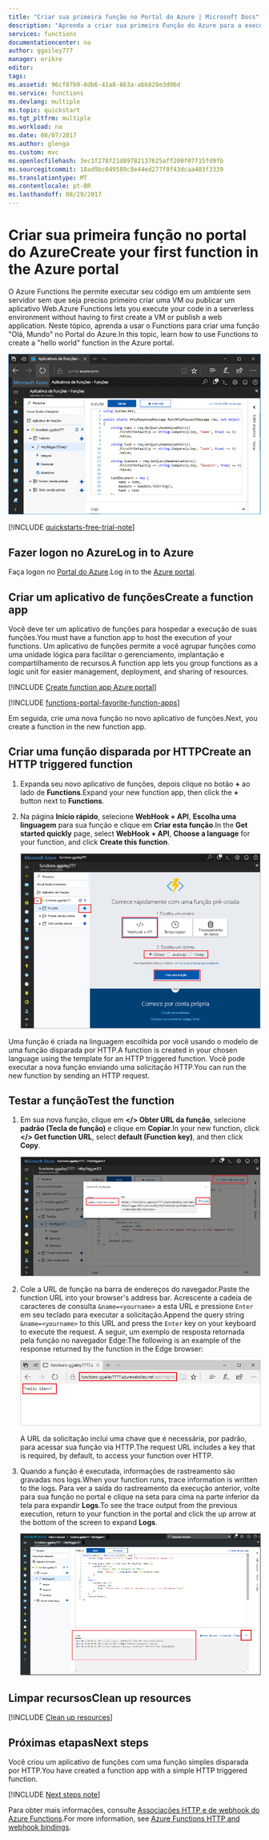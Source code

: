 ```yaml
---
title: "Criar sua primeira função no Portal do Azure | Microsoft Docs"
description: "Aprenda a criar sua primeira Função do Azure para a execução sem servidor usando o Portal do Azure."
services: functions
documentationcenter: na
author: ggailey777
manager: erikre
editor: 
tags: 
ms.assetid: 96cf87b9-8db6-41a8-863a-abb828e3d06d
ms.service: functions
ms.devlang: multiple
ms.topic: quickstart
ms.tgt_pltfrm: multiple
ms.workload: na
ms.date: 08/07/2017
ms.author: glenga
ms.custom: mvc
ms.openlocfilehash: 3ec1f278f21d89782137625aff200f07f15fd9fb
ms.sourcegitcommit: 18ad9bc049589c8e44ed277f8f43dcaa483f3339
ms.translationtype: MT
ms.contentlocale: pt-BR
ms.lasthandoff: 08/29/2017
---
```

# <a name="create-your-first-function-in-the-azure-portal"></a><span data-ttu-id="c27e9-103">Criar sua primeira função no portal do Azure</span><span class="sxs-lookup"><span data-stu-id="c27e9-103">Create your first function in the Azure portal</span></span>

<span data-ttu-id="c27e9-104">O Azure Functions lhe permite executar seu código em um ambiente sem servidor sem que seja preciso primeiro criar uma VM ou publicar um aplicativo Web.</span><span class="sxs-lookup"><span data-stu-id="c27e9-104">Azure Functions lets you execute your code in a serverless environment without having to first create a VM or publish a web application.</span></span> <span data-ttu-id="c27e9-105">Neste tópico, aprenda a usar o Functions para criar uma função "Olá, Mundo" no Portal do Azure.</span><span class="sxs-lookup"><span data-stu-id="c27e9-105">In this topic, learn how to use Functions to create a "hello world" function in the Azure portal.</span></span>

![Criar um aplicativo de funções no portal do Azure](./media/functions-create-first-azure-function/function-app-in-portal-editor.png)

[!INCLUDE [quickstarts-free-trial-note](../../includes/quickstarts-free-trial-note.md)]

## <a name="log-in-to-azure"></a><span data-ttu-id="c27e9-107">Fazer logon no Azure</span><span class="sxs-lookup"><span data-stu-id="c27e9-107">Log in to Azure</span></span>

<span data-ttu-id="c27e9-108">Faça logon no [Portal do Azure](https://portal.azure.com/).</span><span class="sxs-lookup"><span data-stu-id="c27e9-108">Log in to the [Azure portal](https://portal.azure.com/).</span></span>

## <a name="create-a-function-app"></a><span data-ttu-id="c27e9-109">Criar um aplicativo de funções</span><span class="sxs-lookup"><span data-stu-id="c27e9-109">Create a function app</span></span>

<span data-ttu-id="c27e9-110">Você deve ter um aplicativo de funções para hospedar a execução de suas funções.</span><span class="sxs-lookup"><span data-stu-id="c27e9-110">You must have a function app to host the execution of your functions.</span></span> <span data-ttu-id="c27e9-111">Um aplicativo de funções permite a você agrupar funções como uma unidade lógica para facilitar o gerenciamento, implantação e compartilhamento de recursos.</span><span class="sxs-lookup"><span data-stu-id="c27e9-111">A function app lets you group functions as a logic unit for easier management, deployment, and sharing of resources.</span></span> 

[!INCLUDE [Create function app Azure portal](../../includes/functions-create-function-app-portal.md)]

[!INCLUDE [functions-portal-favorite-function-apps](../../includes/functions-portal-favorite-function-apps.md)]

<span data-ttu-id="c27e9-112">Em seguida, crie uma nova função no novo aplicativo de funções.</span><span class="sxs-lookup"><span data-stu-id="c27e9-112">Next, you create a function in the new function app.</span></span>

## <span data-ttu-id="c27e9-113"><a name="create-function"></a>Criar uma função disparada por HTTP</span><span class="sxs-lookup"><span data-stu-id="c27e9-113"><a name="create-function"></a>Create an HTTP triggered function</span></span>

1. <span data-ttu-id="c27e9-114">Expanda seu novo aplicativo de funções, depois clique no botão **+** ao lado de **Functions**.</span><span class="sxs-lookup"><span data-stu-id="c27e9-114">Expand your new function app, then click the **+** button next to **Functions**.</span></span>

2.  <span data-ttu-id="c27e9-115">Na página **Início rápido**, selecione **WebHook + API**, **Escolha uma linguagem** para sua função e clique em **Criar esta função**.</span><span class="sxs-lookup"><span data-stu-id="c27e9-115">In the **Get started quickly** page, select **WebHook + API**, **Choose a language** for your function, and click **Create this function**.</span></span> 
   
    ![Início rápido de funções no Portal do Azure.](./media/functions-create-first-azure-function/function-app-quickstart-node-webhook.png)

<span data-ttu-id="c27e9-117">Uma função é criada na linguagem escolhida por você usando o modelo de uma função disparada por HTTP.</span><span class="sxs-lookup"><span data-stu-id="c27e9-117">A function is created in your chosen language using the template for an HTTP triggered function.</span></span> <span data-ttu-id="c27e9-118">Você pode executar a nova função enviando uma solicitação HTTP.</span><span class="sxs-lookup"><span data-stu-id="c27e9-118">You can run the new function by sending an HTTP request.</span></span>

## <a name="test-the-function"></a><span data-ttu-id="c27e9-119">Testar a função</span><span class="sxs-lookup"><span data-stu-id="c27e9-119">Test the function</span></span>

1. <span data-ttu-id="c27e9-120">Em sua nova função, clique em **</> Obter URL da função**, selecione **padrão (Tecla de função)** e clique em **Copiar**.</span><span class="sxs-lookup"><span data-stu-id="c27e9-120">In your new function, click **</> Get function URL**, select **default (Function key)**, and then click **Copy**.</span></span> 

    ![Copiar a URL da função do Portal do Azure](./media/functions-create-first-azure-function/function-app-develop-tab-testing.png)

2. <span data-ttu-id="c27e9-122">Cole a URL de função na barra de endereços do navegador.</span><span class="sxs-lookup"><span data-stu-id="c27e9-122">Paste the function URL into your browser's address bar.</span></span> <span data-ttu-id="c27e9-123">Acrescente a cadeia de caracteres de consulta `&name=<yourname>` a esta URL e pressione `Enter` em seu teclado para executar a solicitação.</span><span class="sxs-lookup"><span data-stu-id="c27e9-123">Append the query string `&name=<yourname>` to this URL and press the `Enter` key on your keyboard to execute the request.</span></span> <span data-ttu-id="c27e9-124">A seguir, um exemplo de resposta retornada pela função no navegador Edge:</span><span class="sxs-lookup"><span data-stu-id="c27e9-124">The following is an example of the response returned by the function in the Edge browser:</span></span>

    ![Resposta da função no navegador.](./media/functions-create-first-azure-function/function-app-browser-testing.png)

    <span data-ttu-id="c27e9-126">A URL da solicitação inclui uma chave que é necessária, por padrão, para acessar sua função via HTTP.</span><span class="sxs-lookup"><span data-stu-id="c27e9-126">The request URL includes a key that is required, by default, to access your function over HTTP.</span></span>   

3. <span data-ttu-id="c27e9-127">Quando a função é executada, informações de rastreamento são gravadas nos logs.</span><span class="sxs-lookup"><span data-stu-id="c27e9-127">When your function runs, trace information is written to the logs.</span></span> <span data-ttu-id="c27e9-128">Para ver a saída do rastreamento da execução anterior, volte para sua função no portal e clique na seta para cima na parte inferior da tela para expandir **Logs**.</span><span class="sxs-lookup"><span data-stu-id="c27e9-128">To see the trace output from the previous execution, return to your function in the portal and click the up arrow at the bottom of the screen to expand **Logs**.</span></span> 

   ![Visualizador de log de função no Portal do Azure.](./media/functions-create-first-azure-function/function-view-logs.png)

## <a name="clean-up-resources"></a><span data-ttu-id="c27e9-130">Limpar recursos</span><span class="sxs-lookup"><span data-stu-id="c27e9-130">Clean up resources</span></span>

[!INCLUDE [Clean up resources](../../includes/functions-quickstart-cleanup.md)]

## <a name="next-steps"></a><span data-ttu-id="c27e9-131">Próximas etapas</span><span class="sxs-lookup"><span data-stu-id="c27e9-131">Next steps</span></span>

<span data-ttu-id="c27e9-132">Você criou um aplicativo de funções com uma função simples disparada por HTTP.</span><span class="sxs-lookup"><span data-stu-id="c27e9-132">You have created a function app with a simple HTTP triggered function.</span></span>  

[!INCLUDE [Next steps note](../../includes/functions-quickstart-next-steps.md)]

<span data-ttu-id="c27e9-133">Para obter mais informações, consulte [Associações HTTP e de webhook do Azure Functions](functions-bindings-http-webhook.md).</span><span class="sxs-lookup"><span data-stu-id="c27e9-133">For more information, see [Azure Functions HTTP and webhook bindings](functions-bindings-http-webhook.md).</span></span>



